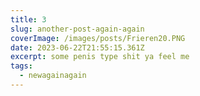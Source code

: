 ```yaml
---
title: 3
slug: another-post-again-again
coverImage: /images/posts/Frieren20.PNG
date: 2023-06-22T21:55:15.361Z
excerpt: some penis type shit ya feel me
tags:
  - newagainagain
---
```

